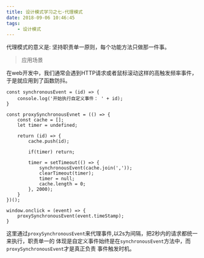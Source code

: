 ```yaml
---
title: 设计模式学习之七-代理模式
date: 2018-09-06 10:46:45
tags:
	- 设计模式
---
```

代理模式的意义是: 坚持职责单一原则，每个功能方法只做那一件事。
<!--more-->

> 应用场景

在web开发中，我们通常会遇到HTTP请求或者鼠标滚动这样的高触发频率事件，
于是就应用到了函数防抖。

```
const synchronousEvent = (id) => {
    console.log('开始执行自定义事件： ' + id);
}

const proxySynchronousEvnet = (() => {
    const cache = [];
    let timer = undefined;

    return (id) => {
        cache.push(id);

        if(timer) return;

        timer = setTimeout(() => {
            synchronousEvent(cache.join(','));
            clearTimeout(timer);
            timer = null;
            cache.length = 0;
        }, 2000);
    }
})();

window.onclick = (event) => {
    proxySynchronousEvent(event.timeStamp);
}
```

这里通过`proxySynchronousEvent`来代理事件,以2s为间隔，把2秒内的请求都统一来执行，职责单一的
体现是自定义事件始终是在`synchronousEvent`方法中，而`proxySynchronousEvent`才是真正负责
事件触发时机。